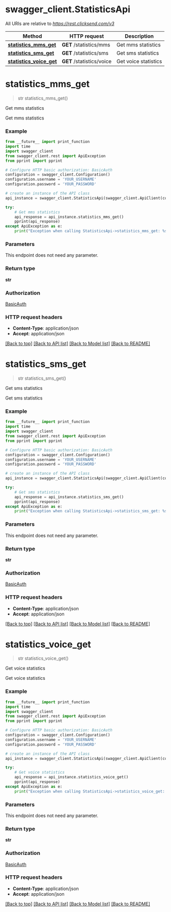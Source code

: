 # swagger_client.StatisticsApi

All URIs are relative to *https://rest.clicksend.com/v3*

Method | HTTP request | Description
------------- | ------------- | -------------
[**statistics_mms_get**](StatisticsApi.md#statistics_mms_get) | **GET** /statistics/mms | Get mms statistics
[**statistics_sms_get**](StatisticsApi.md#statistics_sms_get) | **GET** /statistics/sms | Get sms statistics
[**statistics_voice_get**](StatisticsApi.md#statistics_voice_get) | **GET** /statistics/voice | Get voice statistics


# **statistics_mms_get**
> str statistics_mms_get()

Get mms statistics

Get mms statistics

### Example
```python
from __future__ import print_function
import time
import swagger_client
from swagger_client.rest import ApiException
from pprint import pprint

# Configure HTTP basic authorization: BasicAuth
configuration = swagger_client.Configuration()
configuration.username = 'YOUR_USERNAME'
configuration.password = 'YOUR_PASSWORD'

# create an instance of the API class
api_instance = swagger_client.StatisticsApi(swagger_client.ApiClient(configuration))

try:
    # Get mms statistics
    api_response = api_instance.statistics_mms_get()
    pprint(api_response)
except ApiException as e:
    print("Exception when calling StatisticsApi->statistics_mms_get: %s\n" % e)
```

### Parameters
This endpoint does not need any parameter.

### Return type

**str**

### Authorization

[BasicAuth](../README.md#BasicAuth)

### HTTP request headers

 - **Content-Type**: application/json
 - **Accept**: application/json

[[Back to top]](#) [[Back to API list]](../README.md#documentation-for-api-endpoints) [[Back to Model list]](../README.md#documentation-for-models) [[Back to README]](../README.md)

# **statistics_sms_get**
> str statistics_sms_get()

Get sms statistics

Get sms statistics

### Example
```python
from __future__ import print_function
import time
import swagger_client
from swagger_client.rest import ApiException
from pprint import pprint

# Configure HTTP basic authorization: BasicAuth
configuration = swagger_client.Configuration()
configuration.username = 'YOUR_USERNAME'
configuration.password = 'YOUR_PASSWORD'

# create an instance of the API class
api_instance = swagger_client.StatisticsApi(swagger_client.ApiClient(configuration))

try:
    # Get sms statistics
    api_response = api_instance.statistics_sms_get()
    pprint(api_response)
except ApiException as e:
    print("Exception when calling StatisticsApi->statistics_sms_get: %s\n" % e)
```

### Parameters
This endpoint does not need any parameter.

### Return type

**str**

### Authorization

[BasicAuth](../README.md#BasicAuth)

### HTTP request headers

 - **Content-Type**: application/json
 - **Accept**: application/json

[[Back to top]](#) [[Back to API list]](../README.md#documentation-for-api-endpoints) [[Back to Model list]](../README.md#documentation-for-models) [[Back to README]](../README.md)

# **statistics_voice_get**
> str statistics_voice_get()

Get voice statistics

Get voice statistics

### Example
```python
from __future__ import print_function
import time
import swagger_client
from swagger_client.rest import ApiException
from pprint import pprint

# Configure HTTP basic authorization: BasicAuth
configuration = swagger_client.Configuration()
configuration.username = 'YOUR_USERNAME'
configuration.password = 'YOUR_PASSWORD'

# create an instance of the API class
api_instance = swagger_client.StatisticsApi(swagger_client.ApiClient(configuration))

try:
    # Get voice statistics
    api_response = api_instance.statistics_voice_get()
    pprint(api_response)
except ApiException as e:
    print("Exception when calling StatisticsApi->statistics_voice_get: %s\n" % e)
```

### Parameters
This endpoint does not need any parameter.

### Return type

**str**

### Authorization

[BasicAuth](../README.md#BasicAuth)

### HTTP request headers

 - **Content-Type**: application/json
 - **Accept**: application/json

[[Back to top]](#) [[Back to API list]](../README.md#documentation-for-api-endpoints) [[Back to Model list]](../README.md#documentation-for-models) [[Back to README]](../README.md)

